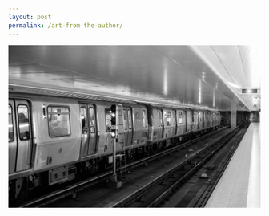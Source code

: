```yaml
---
layout: post
permalink: /art-from-the-author/
---
```


<img class="author-art"
     alt="Film" title="Film"
     src="/images/Liz-23Film.jpg" />
